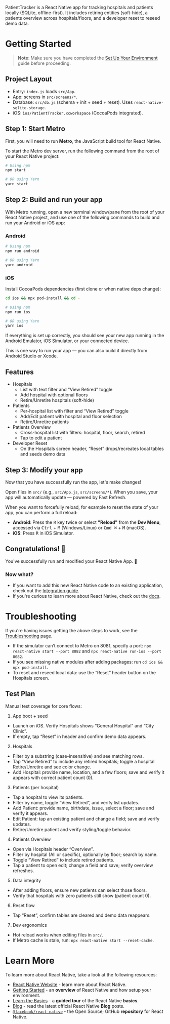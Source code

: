 PatientTracker is a React Native app for tracking hospitals and patients locally (SQLite, offline-first). It includes retiring entities (soft-hide), a patients overview across hospitals/floors, and a developer reset to reseed demo data.

# Getting Started

> **Note**: Make sure you have completed the [Set Up Your Environment](https://reactnative.dev/docs/set-up-your-environment) guide before proceeding.

## Project Layout

- Entry: `index.js` loads `src/App`.
- App: screens in `src/screens/*`.
- Database: `src/db.js` (schema + init + seed + reset). Uses `react-native-sqlite-storage`.
- iOS: `ios/PatientTracker.xcworkspace` (CocoaPods integrated).

## Step 1: Start Metro

First, you will need to run **Metro**, the JavaScript build tool for React Native.

To start the Metro dev server, run the following command from the root of your React Native project:

```sh
# Using npm
npm start

# OR using Yarn
yarn start
```

## Step 2: Build and run your app

With Metro running, open a new terminal window/pane from the root of your React Native project, and use one of the following commands to build and run your Android or iOS app:

### Android

```sh
# Using npm
npm run android

# OR using Yarn
yarn android
```

### iOS

Install CocoaPods dependencies (first clone or when native deps change):

```sh
cd ios && npx pod-install && cd -
```

```sh
# Using npm
npm run ios

# OR using Yarn
yarn ios
```

If everything is set up correctly, you should see your new app running in the Android Emulator, iOS Simulator, or your connected device.

This is one way to run your app — you can also build it directly from Android Studio or Xcode.

## Features

- Hospitals
  - List with text filter and “View Retired” toggle
  - Add hospital with optional floors
  - Retire/Unretire hospitals (soft-hide)
- Patients
  - Per-hospital list with filter and “View Retired” toggle
  - Add/Edit patient with hospital and floor selection
  - Retire/Unretire patients
- Patients Overview
  - Cross-hospital list with filters: hospital, floor, search, retired
  - Tap to edit a patient
- Developer Reset
  - On the Hospitals screen header, “Reset” drops/recreates local tables and seeds demo data

## Step 3: Modify your app

Now that you have successfully run the app, let's make changes!

Open files in `src/` (e.g., `src/App.js`, `src/screens/*`). When you save, your app will automatically update — powered by Fast Refresh.

When you want to forcefully reload, for example to reset the state of your app, you can perform a full reload:

- **Android**: Press the <kbd>R</kbd> key twice or select **"Reload"** from the **Dev Menu**, accessed via <kbd>Ctrl</kbd> + <kbd>M</kbd> (Windows/Linux) or <kbd>Cmd ⌘</kbd> + <kbd>M</kbd> (macOS).
- **iOS**: Press <kbd>R</kbd> in iOS Simulator.

## Congratulations! :tada:

You've successfully run and modified your React Native App. :partying_face:

### Now what?

- If you want to add this new React Native code to an existing application, check out the [Integration guide](https://reactnative.dev/docs/integration-with-existing-apps).
- If you're curious to learn more about React Native, check out the [docs](https://reactnative.dev/docs/getting-started).

# Troubleshooting

If you're having issues getting the above steps to work, see the [Troubleshooting](https://reactnative.dev/docs/troubleshooting) page.

- If the simulator can’t connect to Metro on 8081, specify a port: `npx react-native start --port 8082` and `npx react-native run-ios --port 8082`.
- If you see missing native modules after adding packages: run `cd ios && npx pod-install`.
- To reset and reseed local data: use the “Reset” header button on the Hospitals screen.

## Test Plan

Manual test coverage for core flows:

1) App boot + seed
- Launch on iOS. Verify Hospitals shows “General Hospital” and “City Clinic”.
- If empty, tap “Reset” in header and confirm demo data appears.

2) Hospitals
- Filter by a substring (case-insensitive) and see matching rows.
- Tap “View Retired” to include any retired hospitals; toggle a hospital Retire/Unretire and see color change.
- Add Hospital: provide name, location, and a few floors; save and verify it appears with correct patient count (0).

3) Patients (per hospital)
- Tap a hospital to view its patients.
- Filter by name, toggle “View Retired”, and verify list updates.
- Add Patient: provide name, birthdate, issue, select a floor; save and verify it appears.
- Edit Patient: tap an existing patient and change a field; save and verify updates.
- Retire/Unretire patient and verify styling/toggle behavior.

4) Patients Overview
- Open via Hospitals header “Overview”.
- Filter by hospital (All or specific), optionally by floor; search by name.
- Toggle “View Retired” to include retired patients.
- Tap a patient to open edit; change a field and save; verify overview refreshes.

5) Data integrity
- After adding floors, ensure new patients can select those floors.
- Verify that hospitals with zero patients still show (patient count 0).

6) Reset flow
- Tap “Reset”, confirm tables are cleared and demo data reappears.

7) Dev ergonomics
- Hot reload works when editing files in `src/`.
- If Metro cache is stale, run: `npx react-native start --reset-cache`.

# Learn More

To learn more about React Native, take a look at the following resources:

- [React Native Website](https://reactnative.dev) - learn more about React Native.
- [Getting Started](https://reactnative.dev/docs/environment-setup) - an **overview** of React Native and how setup your environment.
- [Learn the Basics](https://reactnative.dev/docs/getting-started) - a **guided tour** of the React Native **basics**.
- [Blog](https://reactnative.dev/blog) - read the latest official React Native **Blog** posts.
- [`@facebook/react-native`](https://github.com/facebook/react-native) - the Open Source; GitHub **repository** for React Native.
